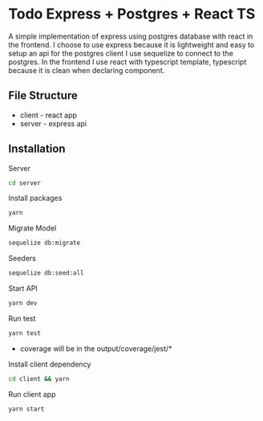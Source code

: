 # Todo Express + Postgres + React TS

A simple implementation of express using postgres database with react in the frontend. I choose to use express because it is lightweight and easy to setup an api for the postgres client I use sequelize to connect to the postgres. In the frontend I use react with typescript template, typescript because it is clean when declaring component.

## File Structure
- client - react app
- server - express api


## Installation

Server
```bash
cd server
```
Install packages
```bash
yarn
```
Migrate Model
```bash
sequelize db:migrate
```
Seeders
```bash
sequelize db:seed:all
```
Start API
```bash
yarn dev
```
Run test
```bash
yarn test
```
- coverage will be in the output/coverage/jest/*

Install client dependency
```bash
cd client && yarn
```
Run client app
```bash
yarn start
```